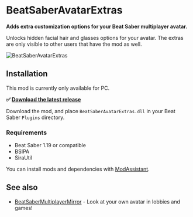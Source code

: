 # BeatSaberAvatarExtras
**Adds extra customization options for your Beat Saber multiplayer avatar.**

Unlocks hidden facial hair and glasses options for your avatar. The extras are only visible to other users that have the mod as well.

![BeatSaberAvatarExtras](https://repository-images.githubusercontent.com/459337888/033bd3d9-246e-4381-8af9-9a62ac9a6c17)

## Installation
This mod is currently only available for PC.

**✅ [Download the latest release](https://github.com/roydejong/BeatSaberAvatarExtras/releases/latest)**

Download the mod, and place `BeatSaberAvatarExtras.dll` in your Beat Saber `Plugins` directory.

### Requirements

- Beat Saber 1.19 or compatible
- BSIPA
- SiraUtil

You can install mods and dependencies with [ModAssistant](https://github.com/Assistant/ModAssistant#readme).

## See also

- [BeatSaberMultiplayerMirror](https://github.com/roydejong/BeatSaberMultiplayerMirror/) - Look at your own avatar in lobbies and games!
